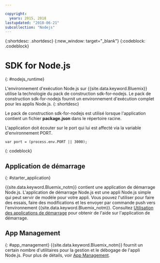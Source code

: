 ```yaml
---

copyright:
  years: 2015, 2018
lastupdated: "2018-06-21"
subcollection: "Nodejs"
---
```


{:shortdesc: .shortdesc}
{:new_window: target="_blank"}
{:codeblock: .codeblock}


# SDK for Node.js
{: #nodejs_runtime}

L'environnement d'exécution Node.js sur {{site.data.keyword.Bluemix}} utilise la technologie du pack de construction sdk-for-nodejs.
Le pack de construction sdk-for-nodejs fournit un environnement d'exécution complet pour les applis Node.js.
{: shortdesc}

Le pack de construction sdk-for-nodejs est utilisé lorsque l'application contient un fichier **package.json** dans le répertoire racine.

L'application doit écouter sur le port qui lui est affecté via la variable d'environnement PORT.
```
var port = (process.env.PORT || 3000);
```
{: codeblock}

## Application de démarrage
{: #starter_application}

{{site.data.keyword.Bluemix_notm}} contient une application de démarrage Node.js.  L'application de démarrage Node.js est une appli Node.js simple qui peut servir de modèle pour votre appli. Vous pouvez l'utiliser pour faire des essais, faire des modifications et les envoyer par commande push vers l'environnement {{site.data.keyword.Bluemix_notm}}. Consultez [Utilisation des applications de démarrage](/docs/runtimes-common/starter_app_usage.html) pour obtenir de l'aide sur l'application de démarrage.

## App Management
{: #app_management}
{{site.data.keyword.Bluemix_notm}} fournit un certain nombre d'utilitaires pour la gestion et le débogage de l'appli Node.js. Pour plus de détails, voir [App Management](/docs/runtimes-common/app_mng.html).
